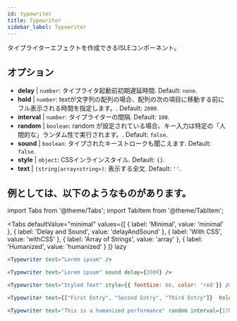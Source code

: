 ```yaml
---
id: typewriter 
title: Typewriter
sidebar_label: Typewriter
---
```


タイプライターエフェクトを作成できるISLEコンポーネント。

## オプション

* __delay__ | `number`: タイプライタ起動前初期遅延時間. Default: `none`.
* __hold__ | `number`: textが文字列の配列の場合、配列の次の項目に移動する前にフル表示される時間を指定します。. Default: `2000`.
* __interval__ | `number`: タイプライターの間隔. Default: `100`.
* __random__ | `boolean`: random が設定されている場合、キー入力は特定の「人間的な」ランダム性で実行されます。. Default: `false`.
* __sound__ | `boolean`: タイプされたキーストロークも聞こえます. Default: `false`.
* __style__ | `object`: CSSインラインスタイル. Default: `{}`.
* __text__ | `(string|array<string>)`: 表示する全文. Default: `''`.


## 例としては、以下のようなものがあります。

import Tabs from '@theme/Tabs';
import TabItem from '@theme/TabItem';

<Tabs
    defaultValue="minimal"
    values={[
        { label: 'Minimal', value: 'minimal' },
        { label: 'Delay and Sound', value: 'delayAndSound' },
        { label: 'With CSS', value: 'withCSS' },
        { label: 'Array of Strings', value: 'array' },
        { label: 'Humanized', value: 'humanized' }
    ]}
    lazy
>

<TabItem value="minimal">

```jsx live
<Typewriter text="Lorem ipsum" />
```

</TabItem>

<TabItem value="delayAndSound">

```jsx live
<Typewriter text="Lorem ipsum" sound delay={2000} />
```

</TabItem>

<TabItem value="withCSS">

```jsx live
<Typewriter text="Styled Text" style={{ fontSize: 66, color: 'red'}} />
```

</TabItem>

<TabItem value="array">

```jsx live
<Typewriter text={["First Entry", "Second Entry", "Third Entry"]}  hold={2000} />
```

</TabItem>

<TabItem value="humanized">

```jsx live
<Typewriter text="This is a humanized performance" random interval={170} />
```

</TabItem>

</Tabs>

